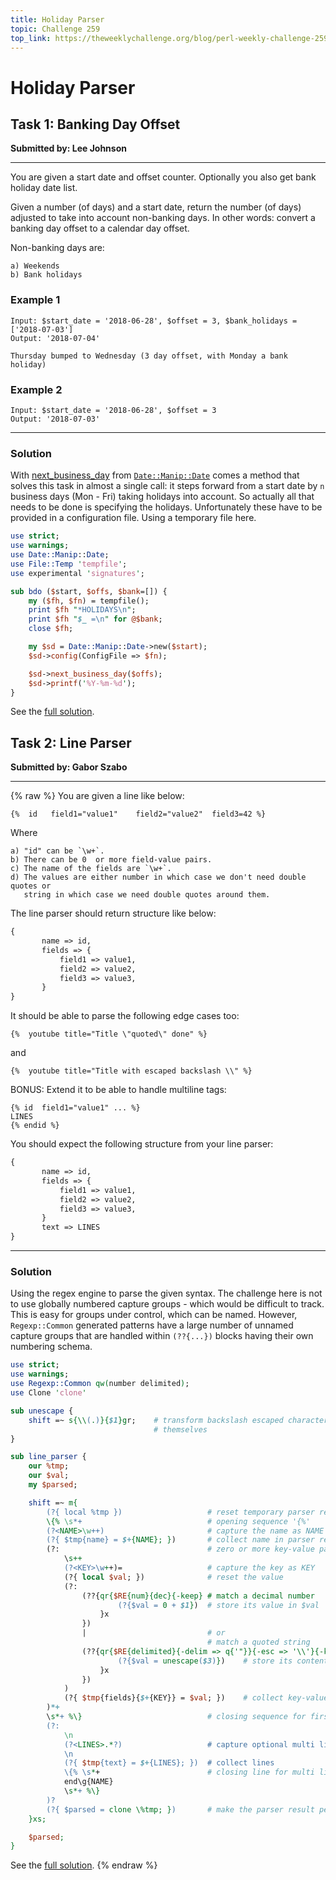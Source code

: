 ```yaml
---
title: Holiday Parser
topic: Challenge 259
top_link: https://theweeklychallenge.org/blog/perl-weekly-challenge-259
---
```

# Holiday Parser

## Task 1: Banking Day Offset
**Submitted by: Lee Johnson**

---
You are given a start date and offset counter. Optionally you also get bank holiday date list.

Given a number (of days) and a start date, return the number (of days) adjusted to take into account non-banking days. In other words: convert a banking day offset to a calendar day offset.

Non-banking days are:
```
a) Weekends
b) Bank holidays
```
### Example 1
```
Input: $start_date = '2018-06-28', $offset = 3, $bank_holidays = ['2018-07-03']
Output: '2018-07-04'

Thursday bumped to Wednesday (3 day offset, with Monday a bank holiday)
```
### Example 2
```
Input: $start_date = '2018-06-28', $offset = 3
Output: '2018-07-03'
```
---
### Solution
With [next_business_day](https://metacpan.org/pod/Date::Manip::Date#next_business_day) from [`Date::Manip::Date`](https://metacpan.org/pod/Date::Manip) comes a method that solves this task in almost a single call: it steps forward from a start date by `n` business days (Mon - Fri) taking holidays into account.
So actually all that needs to be done is specifying the holidays.
Unfortunately these have to be provided in a configuration file.
Using a temporary file here.
```perl
use strict;
use warnings;
use Date::Manip::Date;
use File::Temp 'tempfile';
use experimental 'signatures';

sub bdo ($start, $offs, $bank=[]) {
    my ($fh, $fn) = tempfile();
    print $fh "*HOLIDAYS\n";
    print $fh "$_ =\n" for @$bank;
    close $fh;

    my $sd = Date::Manip::Date->new($start);
    $sd->config(ConfigFile => $fn);

    $sd->next_business_day($offs);
    $sd->printf('%Y-%m-%d');
}
```
See the [full solution](https://github.com/manwar/perlweeklychallenge-club/blob/master/challenge-259/jo-37/perl/ch-1.pl).

## Task 2: Line Parser
**Submitted by: Gabor Szabo**

---
{% raw %}
You are given a line like below:


```liquid
{%  id   field1="value1"    field2="value2"  field3=42 %}
```
Where
```
a) "id" can be `\w+`.
b) There can be 0  or more field-value pairs.
c) The name of the fields are `\w+`.
d) The values are either number in which case we don't need double quotes or
   string in which case we need double quotes around them.
```
The line parser should return structure like below:
```perl
{
       name => id,
       fields => {
           field1 => value1,
           field2 => value2,
           field3 => value3,
       }
}
```
It should be able to parse the following edge cases too:
```liquid
{%  youtube title="Title \"quoted\" done" %}
```
and

```liquid
{%  youtube title="Title with escaped backslash \\" %}
```
BONUS: Extend it to be able to handle multiline tags:
```liquid
{% id  field1="value1" ... %}
LINES
{% endid %}
```
You should expect the following structure from your line parser:
```perl
{
       name => id,
       fields => {
           field1 => value1,
           field2 => value2,
           field3 => value3,
       }
       text => LINES
}
```
---
### Solution
Using the regex engine to parse the given syntax.
The challenge here is not to use globally numbered capture groups - which would be difficult to track.
This is easy for groups under control, which can be named.
However, `Regexp::Common` generated patterns have a large number of unnamed capture groups
that are handled within `(??{...})` blocks having their own numbering schema.
```perl
use strict;
use warnings;
use Regexp::Common qw(number delimited);
use Clone 'clone'

sub unescape {
    shift =~ s{\\(.)}{$1}gr;    # transform backslash escaped characters to
                                # themselves
}

sub line_parser {
    our %tmp;
    our $val;
    my $parsed;

    shift =~ m{
        (?{ local %tmp })                   # reset temporary parser result
        \{% \s*+                            # opening sequence '{%'
        (?<NAME>\w++)                       # capture the name as NAME
        (?{ $tmp{name} = $+{NAME}; })       # collect name in parser result
        (?:                                 # zero or more key-value pairs
            \s++
            (?<KEY>\w++)=                   # capture the key as KEY
            (?{ local $val; })              # reset the value
            (?:
                (??{qr{$RE{num}{dec}{-keep} # match a decimal number
                        (?{$val = 0 + $1})  # store its value in $val
                    }x
                })
                |                           # or
                                            # match a quoted string
                (??{qr{$RE{delimited}{-delim => q{'"}}{-esc => '\\'}{-keep}
                        (?{$val = unescape($3)})    # store its content in $val
                    }x
                })
            )
            (?{ $tmp{fields}{$+{KEY}} = $val; })    # collect key-value-pair
        )*+
        \s*+ %\}                            # closing sequence for first line
        (?:
            \n
            (?<LINES>.*?)                   # capture optional multi lines
            \n
            (?{ $tmp{text} = $+{LINES}; })  # collect lines
            \{% \s*+                        # closing line for multi lines
            end\g{NAME}
            \s*+ %\}
        )?
        (?{ $parsed = clone \%tmp; })       # make the parser result permanent on
    }xs;

    $parsed;
}
```
See the [full solution](https://github.com/manwar/perlweeklychallenge-club/blob/master/challenge-259/jo-37/perl/ch-2.pl).
{% endraw %}
